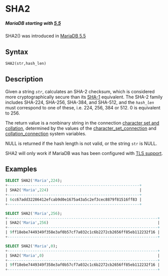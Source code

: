 # SHA2

##### MariaDB starting with [5.5](/kb/en/what-is-mariadb-55/)

SHA2() was introduced in [MariaDB 5.5](/kb/en/what-is-mariadb-55/)

## Syntax

```sql
SHA2(str,hash_len)
```

## Description

Given a string <em>`str`</em>, calculates an SHA-2 checksum, which is considered more cryptographically secure than its [SHA-1](/built-in-functions/secondary-functions/encryption-hashing-and-compression-functions/sha1) equivalent. The SHA-2 family includes SHA-224, SHA-256, SHA-384, and SHA-512, and the <em>`hash_len`</em> must correspond to one of these, i.e. 224, 256, 384 or 512. 0 is equivalent to 256.

The return value is a nonbinary string in the connection [character set and collation](/kb/en/data-types-character-sets-and-collations/), determined by the values of the [character_set_connection](/kb/en/server-system-variables/#character_set_connection) and [collation_connection](/kb/en/server-system-variables/#collation_connection) system variables.

NULL is returned if the hash length is not valid, or the string `str` is NULL.

SHA2 will only work if MariaDB was has been configured with [TLS support](/mariadb-administration/user-server-security/securing-mariadb/securing-mariadb-encryption/data-in-transit-encryption/secure-connections-overview).

## Examples

```sql
SELECT SHA2('Maria',224);
+----------------------------------------------------------+
| SHA2('Maria',224)                                        |
+----------------------------------------------------------+
| 6cc67add32286412efcab9d0e1675a43a5c2ef3cec8879f81516ff83 |
+----------------------------------------------------------+

SELECT SHA2('Maria',256);
+------------------------------------------------------------------+
| SHA2('Maria',256)                                                |
+------------------------------------------------------------------+
| 9ff18ebe7449349f358e3af0b57cf7a032c1c6b2272cb2656ff85eb112232f16 |
+------------------------------------------------------------------+

SELECT SHA2('Maria',0);
+------------------------------------------------------------------+
| SHA2('Maria',0)                                                  |
+------------------------------------------------------------------+
| 9ff18ebe7449349f358e3af0b57cf7a032c1c6b2272cb2656ff85eb112232f16 |
+------------------------------------------------------------------+
```